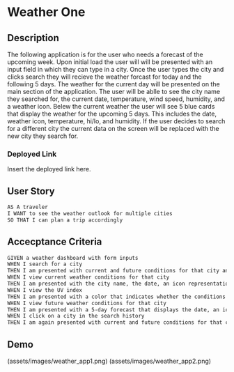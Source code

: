 # Weather One 

## Description
The following application is for the user who needs a forecast of the upcoming week. Upon initial load the user will will be presented with an input field in which they can type in a city. Once the user types the city and clicks search they will recieve the weather forcast for today and the following 5 days. The weather for the current day will be presented on the main section of the application. The user will be ablle to see the city name they searched for, the current date, temperature, wind speed, humidity, and a weather icon. Belew the current weather the user will see 5 blue cards that display the weather for the upcoming 5 days. This includes the date, weather icon, temperature, hi/lo, and humidity. If the user decides to search for a different city the current data on the screen will be replaced with the new city they search for.
        
### Deployed Link    
Insert the deployed link here.
        
## User Story

```md
AS A traveler
I WANT to see the weather outlook for multiple cities
SO THAT I can plan a trip accordingly
```      

## Accecptance Criteria 

```md
GIVEN a weather dashboard with form inputs
WHEN I search for a city
THEN I am presented with current and future conditions for that city and that city is added to the search history
WHEN I view current weather conditions for that city
THEN I am presented with the city name, the date, an icon representation of weather conditions, the temperature, the humidity, the wind speed, and the UV index
WHEN I view the UV index
THEN I am presented with a color that indicates whether the conditions are favorable, moderate, or severe
WHEN I view future weather conditions for that city
THEN I am presented with a 5-day forecast that displays the date, an icon representation of weather conditions, the temperature, and the humidity
WHEN I click on a city in the search history
THEN I am again presented with current and future conditions for that city
```
        
## Demo        
(assets/images/weather_app1.png)
(assets/images/weather_app2.png)